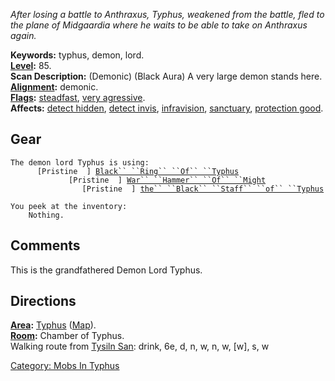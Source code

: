 *After losing a battle to Anthraxus, Typhus, weakened from the battle,
fled to the plane of Midgaardia where he waits to be able to take on
Anthraxus again.*

**Keywords:** typhus, demon, lord.  
**[Level](Level.md "wikilink"):** 85.  
**Scan Description:** (Demonic) (Black Aura) A very large demon stands
here.  
**[Alignment](Alignment.md "wikilink"):** demonic.  
**[Flags](:Category:_Mob_Types.md "wikilink"):**
[steadfast](Steadfast.md "wikilink"), [very
agressive](Aggressive_Mobs.md "wikilink").  
**Affects:** [detect hidden](Detect_Hidden.md "wikilink"), [detect
invis](Detect_Invis.md "wikilink"),
[infravision](Infravision.md "wikilink"),
[sanctuary](Sanctuary.md "wikilink"), [protection
good](Protection_Good.md "wikilink").  

## Gear

`The demon lord Typhus is using:`  
`  `<worn on finger>`    [Pristine  ] `[`Black`` ``Ring`` ``Of`` ``Typhus`](Black_Ring_Of_Typhus "wikilink")  
`  `<wielded>`           [Pristine  ] `[`War`` ``Hammer`` ``Of`` ``Might`](War_Hammer_Of_Might "wikilink")  
`  `<held>`              [Pristine  ] `[`the`` ``Black`` ``Staff`` ``of`` ``Typhus`](Black_Staff_Of_Typhus.md "wikilink")  
  
`You peek at the inventory:`  
`    Nothing.`

## Comments

This is the grandfathered Demon Lord Typhus.

## Directions

**[Area](:Category:_Areas.md "wikilink"):**
[Typhus](:Category:_Typhus.md "wikilink")
([Map](Typhus_Map.md "wikilink")).  
**[Room](:Category:_Rooms.md "wikilink"):** Chamber of Typhus.  
Walking route from [Tysiln San](Tysiln_San "wikilink"): drink, 6e, d, n,
w, n, w, \[w\], s, w

[Category: Mobs In Typhus](Category:_Mobs_In_Typhus "wikilink")
